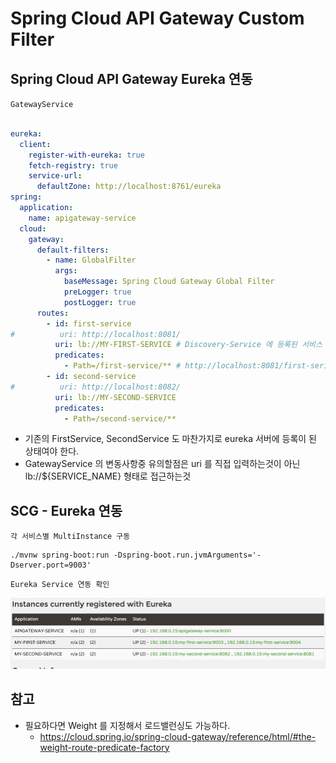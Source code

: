 # Spring Cloud API Gateway Custom Filter

## Spring Cloud API Gateway Eureka 연동

`GatewayService`

```yaml

eureka:
  client:
    register-with-eureka: true
    fetch-registry: true
    service-url:
      defaultZone: http://localhost:8761/eureka
spring:
  application:
    name: apigateway-service
  cloud:
    gateway:
      default-filters:
        - name: GlobalFilter
          args:
            baseMessage: Spring Cloud Gateway Global Filter
            preLogger: true
            postLogger: true
      routes:
        - id: first-service
#          uri: http://localhost:8081/
          uri: lb://MY-FIRST-SERVICE # Discovery-Service 에 등록된 서비스 네임으로 접근
          predicates:
            - Path=/first-service/** # http://localhost:8081/first-serivce/** 형태로 그대로 전달됨을 주의..
        - id: second-service
#          uri: http://localhost:8082/
          uri: lb://MY-SECOND-SERVICE
          predicates:
            - Path=/second-service/**
```
- 기존의 FirstService, SecondService 도 마찬가지로 eureka 서버에 등록이 된 상태여야 한다.
- GatewayService 의 변동사항중 유의할점은 uri 를 직접 입력하는것이 아닌 lb://${SERVICE_NAME} 형태로 접근하는것

## SCG - Eureka 연동

`각 서비스별 MultiInstance 구동`

```shell
./mvnw spring-boot:run -Dspring-boot.run.jvmArguments='-Dserver.port=9003'
```

`Eureka Service 연동 확인`

![Eureka Service](./images/SCG_Eureka.png)

## 참고
- 필요하다면 Weight 를 지정해서 로드밸런싱도 가능하다.
    - https://cloud.spring.io/spring-cloud-gateway/reference/html/#the-weight-route-predicate-factory